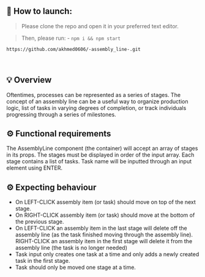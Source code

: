 ## 🚀 How to launch:

> Please clone the repo and open it in your preferred text editor.

> Then, please run: - ``npm i && npm start``
 

 ```
https://github.com/akhmed0606/-assembly_line-.git
```
<br>

## 💡 Overview

Oftentimes, processes can be represented as a series of stages. The concept of an assembly line can be a useful way to organize production logic, list of tasks in varying degrees of completion, or track individuals progressing through a series of milestones.

## ⚙ Functional requirements

The AssemblyLine component (the container) will accept an array of stages in its props.
The stages must be displayed in order of the input array.
Each stage contains a list of tasks.
Task name will be inputted through an input element using ENTER. 

## ⚙ Expecting behaviour

- On LEFT-CLICK assembly item (or task) should move on top of the next stage.
- On RIGHT-CLICK assembly item (or task) should move at the bottom of the previous stage.
- On LEFT-CLICK an assembly item in the last stage will delete off the assembly line (as the task finished moving through the assembly line).
RIGHT-CLICK an assembly item in the first stage will delete it from the assembly line (the task is no longer needed)
- Task input only creates one task at a time and only adds a newly created task in the first stage.
- Task should only be moved one stage at a time.
